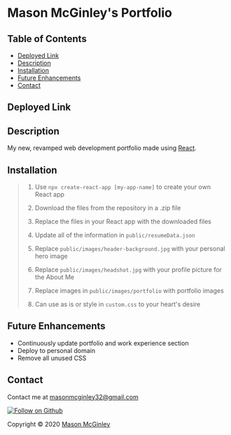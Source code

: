 # Mason McGinley's Portfolio

## Table of Contents
- [Deployed Link](#deployed-link)
- [Description](#description)
- [Installation](#installation)
- [Future Enhancements](#future-enhancements)
- [Contact](#Contact)

## Deployed Link



## Description

My new, revamped web development portfolio made using [React](https://reactjs.org/). 


## Installation

> 1. Use `npx create-react-app [my-app-name]` to create your own React app
>
> 2. Download the files from the repository in a .zip file
>
> 3. Replace the files in your React app with the downloaded files
>
> 4. Update all of the information in `public/resumeData.json`
>
> 5. Replace `public/images/header-background.jpg` with your personal hero image
>
> 6. Replace `public/images/headshot.jpg` with your profile picture for the About Me
>
> 7. Replace images in `public/images/portfolio` with portfolio images
>
> 8. Can use as is or style in `custom.css` to your heart's desire

## Future Enhancements

- Continuously update portfolio and work experience section
- Deploy to personal domain 
- Remove all unused CSS


## Contact

Contact me at [masonmcginley32@gmail.com](mailto:masonmcginley32@gmail.com)

[![Follow on Github](https://github.com/mmcginley32)](https://github.com/mmcginley32)

Copyright © 2020 [Mason McGinley](https://github.com/mmcginley32)